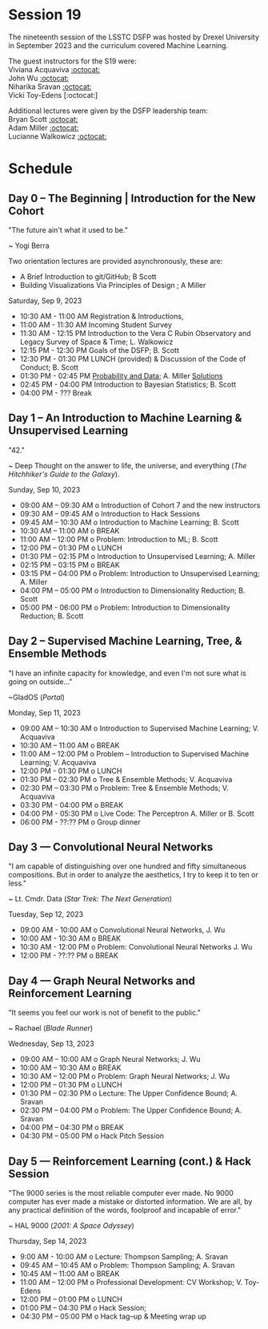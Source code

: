 # Session 19

The nineteenth session of the LSSTC DSFP was hosted by Drexel University in September 2023 and the curriculum covered Machine Learning. 

The guest instructors for the S19 were:  
Viviana Acquaviva [:octocat:](https://github.com/vacquaviva)  
John Wu [:octocat:](https://github.com/jwuphysics)  
Niharika Sravan [:octocat:](https://github.com/niharika-sravan)  
Vicki Toy-Edens [:octocat:]  

Additional lectures were given by the DSFP leadership team:  
Bryan Scott [:octocat:](https://github.com/bscot)  
Adam Miller [:octocat:](https://github.com/adamamiller)   
Lucianne Walkowicz [:octocat:](https://github.com/lmwalkowicz)  

# Schedule

## Day 0 – The Beginning | Introduction for the New Cohort

"The future ain't what it used to be."

~ Yogi Berra

Two orientation lectures are provided asynchronously, these are:
- A Brief Introduction to git/GitHub; B Scott 
- Building Visualizations Via Principles of Design ; A Miller

Saturday, Sep 9, 2023 

* 10:30 AM - 11:00 AM Registration & Introductions,
* 11:00 AM - 11:30 AM Incoming Student Survey 
* 11:30 AM - 12:15 PM Introduction to the Vera C Rubin Observatory and Legacy Survey of Space & Time; L. Walkowicz
* 12:15 PM - 12:30 PM Goals of the DSFP; B. Scott
* 12:30 PM - 01:30 PM LUNCH (provided) & Discussion of the Code of Conduct; B. Scott
* 01:30 PM - 02:45 PM [Probability and Data](./day0/ProbabilityAndData.ipynb); A. Miller [Solutions](./day0/ProbabilityAndDataSolutions.ipynb)
* 02:45 PM - 04:00 PM Introduction to Bayesian Statistics; B. Scott
* 04:00 PM - ??? Break
 
## Day 1 – An Introduction to Machine Learning & Unsupervised Learning 

"42."

~ Deep Thought on the answer to life, the universe, and everything (*The Hitchhiker's Guide to the Galaxy*). 

Sunday, Sep 10, 2023

 * 09:00 AM – 09:30 AM  o  Introduction of Cohort 7 and the new instructors
 * 09:30 AM – 09:45 AM  o  Introduction to Hack Sessions
 * 09:45 AM – 10:30 AM  o  Introduction to Machine Learning; B. Scott
 * 10:30 AM – 11:00 AM  o  BREAK
 * 11:00 AM – 12:00 PM  o  Problem: Introduction to ML; B. Scott
 * 12:00 PM – 01:30 PM  o  LUNCH
 * 01:30 PM – 02:15 PM  o  Introduction to Unsupervised Learning; A. Miller
 * 02:15 PM – 03:15 PM  o  BREAK
 * 03:15 PM – 04:00 PM  o Problem: Introduction to Unsupervised Learning; A. Miller
 * 04:00 PM – 05:00 PM  o Introduction to Dimensionality Reduction; B. Scott
 * 05:00 PM - 06:00 PM  o Problem: Introduction to Dimensionality Reduction; B. Scott
 
## Day 2 – Supervised Machine Learning, Tree, & Ensemble Methods 

"I have an infinite capacity for knowledge, and even I'm not sure what is going on outside..."

~GladOS (*Portal*)


Monday, Sep 11, 2023
 * 09:00 AM – 10:30 AM  o Introduction to Supervised Machine Learning; V. Acquaviva
 * 10:30 AM – 11:00 AM  o  BREAK
 * 11:00 AM – 12:00 PM  o Problem – Introduction to Supervised Machine Learning; V. Acquaviva
 * 12:00 PM - 01:30 PM o LUNCH 
 * 01:30 PM – 02:30 PM  o Tree & Ensemble Methods; V. Acquaviva
 * 02:30 PM – 03:30 PM  o Problem: Tree & Ensemble Methods; V. Acquaviva
 * 03:30 PM - 04:00 PM o BREAK 
 * 04:00 PM - 05:30 PM o Live Code: The Perceptron A. Miller or B. Scott 
 * 06:00 PM - ??:?? PM o Group dinner 
 
## Day 3 — Convolutional Neural Networks 

"I am capable of distinguishing over one hundred and fifty simultaneous compositions. But in order to analyze the aesthetics, I try to keep it to ten or less."

~ Lt. Cmdr. Data (*Star Trek: The Next Generation*)

Tuesday, Sep 12, 2023

* 09:00 AM - 10:00 AM o Convolutional Neural Networks, J. Wu 
* 10:00 AM - 10:30 AM o BREAK
* 10:30 AM - 12:00 PM o Problem: Convolutional Neural Networks J. Wu
* 12:00 PM - ??:?? PM o BREAK

## Day 4 — Graph Neural Networks and Reinforcement Learning

"It seems you feel our work is not of benefit to the public."

~ Rachael (*Blade Runner*)

Wednesday, Sep 13, 2023 

* 09:00 AM – 10:00 AM o Graph Neural Networks; J. Wu
* 10:00 AM – 10:30 AM o BREAK 
* 10:30 AM – 12:00 PM o Problem: Graph Neural Networks; J. Wu
* 12:00 PM – 01:30 PM o LUNCH 
* 01:30 PM – 02:30 PM o Lecture: The Upper Confidence Bound; A. Sravan
* 02:30 PM – 04:00 PM o Problem: The Upper Confidence Bound; A. Sravan
* 04:00 PM – 04:30 PM o BREAK 
* 04:30 PM – 05:00 PM o Hack Pitch Session  
 
## Day 5 — Reinforcement Learning (cont.) & Hack Session

"The 9000 series is the most reliable computer ever made. No 9000 computer has ever made a mistake or distorted information. We are all, by any practical definition of the words, foolproof and incapable of error."

~ HAL 9000 (*2001: A Space Odyssey*)

Thursday, Sep 14, 2023

* 9:00 AM - 10:00  AM o Lecture: Thompson Sampling; A. Sravan
* 09:45 AM – 10:45 AM o Problem: Thompson Sampling; A. Sravan
* 10:45 AM – 11:00 AM o BREAK 
* 11:00 AM – 12:00 PM o Professional Development: CV Workshop; V. Toy-Edens
* 12:00 PM – 01:00 PM o LUNCH 
* 01:00 PM – 04:30 PM o Hack Session;  
* 04:30 PM – 05:00 PM o Hack tag–up & Meeting wrap up 
